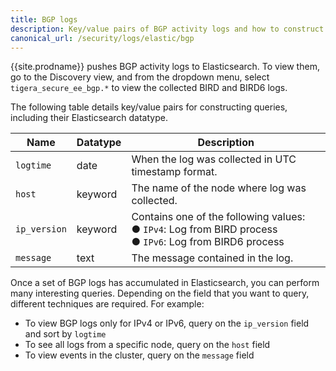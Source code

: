 ```yaml
---
title: BGP logs
description: Key/value pairs of BGP activity logs and how to construct queries. 
canonical_url: /security/logs/elastic/bgp
---
```

{{site.prodname}} pushes BGP activity logs to Elasticsearch. To view them, go to the Discovery view, and from the dropdown menu, select `tigera_secure_ee_bgp.*` to view the collected BIRD and BIRD6 logs.
 
The following table details key/value pairs for constructing queries, including their Elasticsearch datatype.

| Name                  | Datatype          | Description |
| --------------------- | ----------------- | ----------- |
| `logtime`             | date              | When the log was collected in UTC timestamp format. |
| `host`                | keyword           | The name of the node where log was collected. |
| `ip_version`          | keyword           | Contains one of the following values:<br>&#x25cf;&nbsp;<code>IPv4</code>: Log from BIRD process <br>&#x25cf;&nbsp;<code>IPv6</code>: Log from BIRD6 process|
| `message`             | text              | The message contained in the log. |

Once a set of BGP logs has accumulated in Elasticsearch, you can perform many interesting queries. Depending on the field that you want to query, different techniques are required. For example:
* To view BGP logs only for IPv4 or IPv6, query on the `ip_version` field and sort by `logtime`
* To see all logs from a specific node, query on the `host` field
* To view events in the cluster, query on the `message` field
